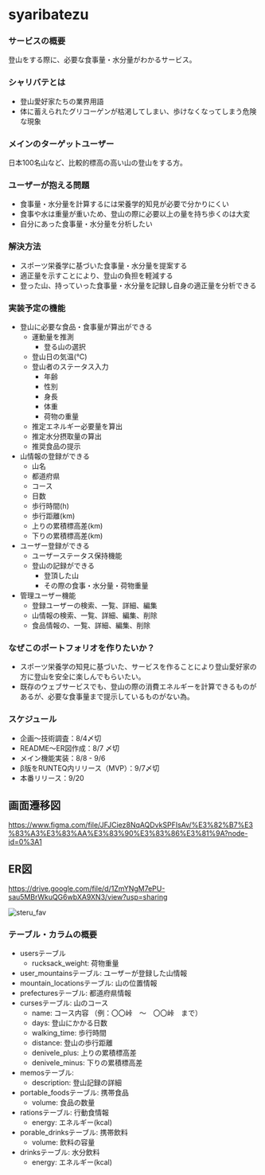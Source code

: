 # syaribatezu

### サービスの概要
登山をする際に、必要な食事量・水分量がわかるサービス。

### シャリバテとは
- 登山愛好家たちの業界用語
- 体に蓄えられたグリコーゲンが枯渇してしまい、歩けなくなってしまう危険な現象

### メインのターゲットユーザー
日本100名山など、比較的標高の高い山の登山をする方。

### ユーザーが抱える問題
- 食事量・水分量を計算するには栄養学的知見が必要で分かりにくい
- 食事や水は重量が重いため、登山の際に必要以上の量を持ち歩くのは大変
- 自分にあった食事量・水分量を分析したい

### 解決方法
- スポーツ栄養学に基づいた食事量・水分量を提案する
- 適正量を示すことにより、登山の負担を軽減する
- 登った山、持っていった食事量・水分量を記録し自身の適正量を分析できる

### 実装予定の機能
- 登山に必要な食品・食事量が算出ができる
  - 運動量を推測
    - 登る山の選択
  - 登山日の気温(℃)
  - 登山者のステータス入力
    - 年齢
    - 性別
    - 身長
    - 体重
    - 荷物の重量
  - 推定エネルギー必要量を算出
  - 推定水分摂取量の算出
  - 推奨食品の提示
- 山情報の登録ができる
  - 山名
  - 都道府県
  - コース
  - 日数
  - 歩行時間(h)
  - 歩行距離(km)
  - 上りの累積標高差(km)
  - 下りの累積標高差(km)
- ユーザー登録ができる
  - ユーザーステータス保持機能
  - 登山の記録ができる
    - 登頂した山
    - その際の食事・水分量・荷物重量
- 管理ユーザー機能
  - 登録ユーザーの検索、一覧、詳細、編集
  - 山情報の検索、一覧、詳細、編集、削除
  - 食品情報の、一覧、詳細、編集、削除

### なぜこのポートフォリオを作りたいか？
- スポーツ栄養学の知見に基づいた、サービスを作ることにより登山愛好家の方に登山を安全に楽しんでもらいたい。
- 既存のウェブサービスでも、登山の際の消費エネルギーを計算できるものがあるが、必要な食事量まで提示しているものがない為。

### スケジュール
  - 企画〜技術調査：8/4〆切
  - README〜ER図作成：8/7 〆切
  - メイン機能実装：8/8 - 9/6
  - β版をRUNTEQ内リリース（MVP）：9/7〆切
  - 本番リリース：9/20

## 画面遷移図
https://www.figma.com/file/JFJCiez8NqAQDvkSPFIsAv/%E3%82%B7%E3%83%A3%E3%83%AA%E3%83%90%E3%83%86%E3%81%9A?node-id=0%3A1

## ER図
https://drive.google.com/file/d/1ZmYNgM7ePU-sau5MBrWkuQG6wbXA9XN3/view?usp=sharing

![steru_fav](https://user-images.githubusercontent.com/97930711/184868518-26a764f0-d6b3-4b76-9686-1cc06397d336.png)

### テーブル・カラムの概要
- usersテーブル
  - rucksack_weight: 荷物重量
- user_mountainsテーブル: ユーザーが登録した山情報
- mountain_locationsテーブル: 山の位置情報
- prefecturesテーブル: 都道府県情報
- cursesテーブル: 山のコース
  - name: コース内容 （例：〇〇峠　〜　〇〇峠　まで）
  - days: 登山にかかる日数
  - walking_time: 歩行時間
  - distance: 登山の歩行距離
  - denivele_plus: 上りの累積標高差
  - denivele_minus: 下りの累積標高差
- memosテーブル:
  - description: 登山記録の詳細
- portable_foodsテーブル: 携帯食品
  - volume: 食品の数量
- rationsテーブル: 行動食情報
  - energy: エネルギー(kcal)
- porable_drinksテーブル: 携帯飲料
  - volume: 飲料の容量
- drinksテーブル: 水分飲料
  - energy: エネルギー(kcal)